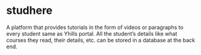 # studhere
 A platform that provides tutorials in the form of videos or paragraphs to every student same as Yhills portal. All the student’s details like what courses they read, their details, etc. can be stored in a database at the back end.
